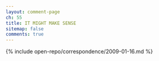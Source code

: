 ```yaml
---
layout: comment-page
ch: 55
title: IT MIGHT MAKE SENSE
sitemap: false
comments: true
---
```


{% include open-repo/correspondence/2009-01-16.md %}